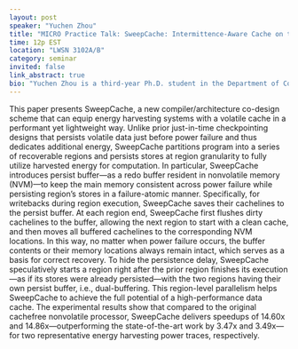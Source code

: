 ```yaml
---
layout: post
speaker: "Yuchen Zhou"
title: "MICRO Practice Talk: SweepCache: Intermittence-Aware Cache on the Cheap"
time: 12p EST
location: "LWSN 3102A/B"
category: seminar
invited: false
link_abstract: true
bio: "Yuchen Zhou is a third-year Ph.D. student in the Department of Computer Science at Purdue University, under the guidance of Professor Changhee Jung. His research mainly focuses on energy harvesting systems and whole system persistence. To achieve this objective, he often engages in compiler and architecture co-design to reduce hardware complexity while achieving high performance."
---
```

This paper presents SweepCache, a new compiler/architecture co-design scheme that can equip energy harvesting systems with a volatile cache in a performant yet lightweight way. Unlike prior just-in-time checkpointing designs that persists volatile data just before power failure and thus dedicates additional energy, SweepCache partitions program into a series of recoverable regions and persists stores at region granularity to fully utilize harvested energy for computation. In particular, SweepCache introduces persist buffer—as a redo buffer resident in nonvolatile memory (NVM)—to keep the main memory consistent across power failure while persisting region’s stores in a failure-atomic manner. Specifically, for writebacks during region execution, SweepCache saves their cachelines to the persist buffer. At each region end, SweepCache first flushes dirty cachelines to the buffer, allowing the next region to start with a clean cache, and then moves all buffered cachelines to the corresponding NVM locations. In this way, no matter when power failure occurs, the buffer contents or their memory locations always remain
intact, which serves as a basis for correct recovery. To hide the persistence delay, SweepCache speculatively starts a region right after the prior region finishes its execution—as if its stores were already persisted—with the two regions having their own persist buffer, i.e., dual-buffering. This region-level parallelism helps SweepCache to achieve the full potential of a high-performance data cache. The experimental results show that compared to the original cachefree nonvolatile processor, SweepCache delivers speedups of 14.60x and 14.86x—outperforming the state-of-the-art work by 3.47x and 3.49x—for two representative energy harvesting power traces, respectively.
